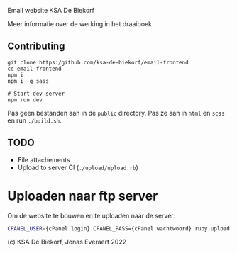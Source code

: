 Email website KSA De Biekorf

Meer informatie over de werking in het draaiboek.

## Contributing

```
git clone https:/github.com/ksa-de-biekorf/email-frontend
cd email-frontend
npm i
npm i -g sass

# Start dev server
npm run dev
```

Pas geen bestanden aan in de `public` directory. Pas ze aan in `html` en `scss` en run `./build.sh`.

## TODO
- File attachements
- Upload to server CI (`./upload/upload.rb`)

# Uploaden naar ftp server
Om de website te bouwen en te uploaden naar de server:

```bash
CPANEL_USER={cPanel login} CPANEL_PASS={cPanel wachtwoord} ruby upload.rb
```

(c) KSA De Biekorf, Jonas Everaert 2022
